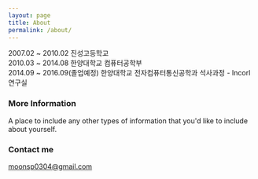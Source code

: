 ```yaml
---
layout: page
title: About
permalink: /about/
---
```


2007.02 ~ 2010.02 진성고등학교<br>
2010.03 ~ 2014.08 한양대학교 컴퓨터공학부<br>
2014.09 ~ 2016.09(졸업예정) 한양대학교 전자컴퓨터통신공학과 석사과정 - Incorl 연구실<br>

### More Information

A place to include any other types of information that you'd like to include about yourself.

### Contact me

[moonsp0304@gmail.com](mailto:email@domain.com)
